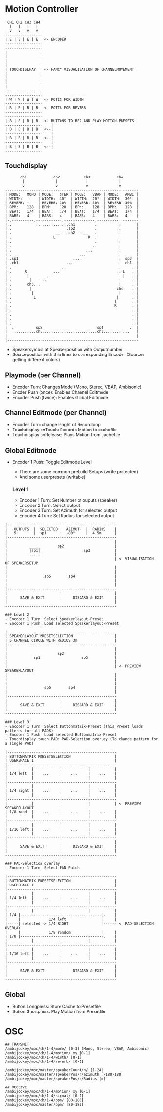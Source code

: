 # Motion Controller

```
 CH1 CH2 CH3 CH4
  |   |   |   |
  v   v   v   v
-----------------
| E | E | E | E | <- ENCODER
-----------------
-----------------
|               |
|               |
|               |
|               |
| TOUCHDISLPAY  | <- FANCY VISUALISATION OF CHANNELMOVEMENT
|               |
|               |
|               |
|               |
-----------------
-----------------
| W | W | W | W | <- POTIS FOR WIDTH
-----------------
| R | R | R | R | <- POTIS FOR REVERB
-----------------
-----------------
| B | B | B | B | <- BUTTONS TO REC AND PLAY MOTION-PRESETS
-----------------    |
| B | B | B | B | <--|
-----------------    |
| B | B | B | B | <--|
-----------------    |
| B | B | B | B | <--|
-----------------
```

## Touchdisplay
```
       ch1            ch2           ch3            ch4
        |              |             |              |
        v              v             v              v
-------------------------------------------------------------
| MODE:   MONO | MODE:   STER | MODE:   VBAP | MODE:   AMBI |
| WIDTH:  -    | WIDTH:  30°  | WIDTH:  20°  | WIDTH:  30°  |
| REVERB: -    | REVERB: 30%  | REVERB: 30%  | REVERB: 30%  |    
| BPM:    128  | BPM:    128  | BPM:    128  | BPM:    128  |
| BEAT:   1/4  | BEAT:   1/4  | BEAT:   1/4  | BEAT:   1/4  |
| BARS:   4    | BARS:   4    | BARS:   4    | BARS:   4    |    
|-.----------.------------.--------------.----------.--------
| .           .............|.ch1         .          .       |          
| .                         .sp2         .          .       |
| .                    __----ch2----__   .          .       |
| .                   L               R  .          .       |
| .                                      .          .       |
| .                                     ..          .       |
| .                                  ...            .       |
| .                               ...               .       |
| .sp1                         ...                  .  sp3  |
| -ch1                      ...                     .  ch1- |
| .                      ...                        .     . |
| .      R            ...                           . L   . |
| .       |        ...                              . |   . |
| .        |    ...                                 .|    . |
| .       ch3...                                    |     . |
| .        |                                       ch4    . |
| .         |                                       |     . |
| .          L                                     |      . |
| .                                               |       . |
| .                                               R       . |
| .                                                       . |
| .                                                       . |
| .                                                       . |
| .                                                       . |
|  .          sp5                         sp4            .  |
|   ..........ch1.........................ch1............   |
|                                                           |
|------------------------------------------------------------
```

- Speakersymbol at Speakerposition with Outputnumber
- Sourceposition with thin lines to corresponding Encoder (Sources getting different colors)

## Playmode (per Channel)
- Encoder Turn: Changes Mode (Mono, Stereo, VBAP, Ambisonic)
- Encder Push (once): Enables Channel Editmode
- Encoder Push (twice): Enables Global Editmode

## Channel Editmode (per Channel)
- Encoder Turn: change lenght of Recordloop
- Touchdisplay onTouch: Records Motion to cachefile
- Touchdisplay onRelease: Plays Motion from cachefile

## Global Editmode
- Encoder 1 Push: Toggle Editmode Level
    - There are some common prebuild Setups (write protected)
    - And some userpresets (writable)

    ### Level 1
    - Encoder 1 Turn: Set Number of ouputs (speaker)
    - Encoder 2 Turn: Select output
    - Encoder 3 Turn: Set Azimuth for selected output
    - Encoder 4 Turn: Set Radius for selected output

```
|--------------------------------------------------
|   OUTPUTS  |  SELECTED |  AZIMUTH  |  RADIUS    | 
|   5        |  sp1      |  -80°     |  4.5m      |
|--------------------------------------------------
|                                                 |
|          _____        sp2                       |
|          |sp1|                    sp3           |
|          -----                                  |
|                                                 | <- VISUALISATION OF SPEAKERSETUP
|                                                 |
|                                                 |  
|                 sp5        sp4                  |
|                                                 |
|                                                 |
|--------------------------------------------------
|                        |                        |
|      SAVE & EXIT       |     DISCARD & EXIT     |                                  
|                        |                        |
---------------------------------------------------

```
    ### Level 2
    - Encoder 1 Turn: Select Speakerlayout-Preset
    - Encoder 1 Push: Load selected Speakerlayout-Preset

```
|--------------------------------------------------
| SPEAKERLAYOUT PRESETSELECTION                   |  
| 5 CHANNEL CIRCLE WITH RADIUS 3m                 |
|--------------------------------------------------
|                                                 |
|                       sp2                       |
|            sp1                   sp3            |
|                                                 |
|                                                 | <- PREVIEW SPEAKERLAYOUT
|                                                 |
|                                                 |
|                                                 |
|                 sp5        sp4                  |
|                                                 |
|--------------------------------------------------
|                        |                        |
|      SAVE & EXIT       |     DISCARD & EXIT     |                                  
|                        |                        |
---------------------------------------------------
```

    ### Level 3
    - Encoder 1 Turn: Select Buttonmatrix-Preset (This Preset loads patterns for all PADS)
    - Encoder 1 Push: Load selected Buttonmatrix-Preset
    - Touchdisplay touch PAD: PAD-Selection overlay (To change pattern for a single PAD)

```
|--------------------------------------------------
| BUTTONMATRIX PRESETSELECTION                    |  
| USERSPACE 1                                     |
|--------------------------------------------------
|           |            |            |           |
| 1/4 left  |    ...     |    ...     |    ...    |
|           |            |            |           |
|--------------------------------------------------
|           |            |            |           |
| 1/4 right |    ...     |    ...     |    ...    |
|           |            |            |           |
|--------------------------------------------------
|           |            |            |           | <- PREVIEW SPEAKERLAYOUT
| 1/8 rand  |    ...     |    ...     |    ...    |
|           |            |            |           |
|--------------------------------------------------
|           |            |            |           |
| 1/16 left |    ...     |    ...     |    ...    |
|           |            |            |           |
|--------------------------------------------------
|                        |                        |
|      SAVE & EXIT       |     DISCARD & EXIT     |                                  
|                        |                        |
---------------------------------------------------
```

    ### PAD-Selection overlay 
    - Encoder 1 Turn: Select PAD-Patch

```
|--------------------------------------------------
| BUTTONMATRIX PRESETSELECTION                    |  
| USERSPACE 1                                     |
|--------------------------------------------------
|           |            |            |           |
| 1/4 left  |    ...     |    ...     |    ...    |
|           |            |            |           |
|--------------------------------------------------
|           |            |            |           |
| 1/4 |-------------------------------------|.    |
|     |             1/4 left                |     |
|-----| selected -> 1/4 RIGHT               |------ <- PAD-SELECTION OVERLAY
|     |             1/8 random              |     |                           
| 1/8 |--------------------------------------.    |
|           |            |            |           |
|--------------------------------------------------
|           |            |            |           |
| 1/16 left |    ...     |    ...     |    ...    |
|           |            |            |           |
|--------------------------------------------------
|                        |                        |
|      SAVE & EXIT       |     DISCARD & EXIT     |                                  
|                        |                        |
---------------------------------------------------
```

## Global
- Button Longpress: Store Cache to Presetfile
- Button Shortpress: Play Motion from Presetfile

# OSC
``` 
## TRANSMIT
/ambijockey/moc/ch/1-4/mode/ [0-3] (Mono, Stereo, VBAP, Ambisonic)
/ambijockey/moc/ch/1-4/motion/ xy [0-1]
/ambijockey/moc/ch/1-4/width/ [0-1]
/ambijockey/moc/ch/1-4/reverb/ [0-1]

/ambijockey/moc/master/speakerCount/n/ [1-24]
/ambijockey/moc/master/speakerPos/n/azimuth [-180-180]
/ambijockey/moc/master/speakerPos/n/Radius [m]

## RECEIVE
/ambijockey/moc/ch/1-4/motion/ xy [0-1]
/ambijockey/moc/ch/1-4/signal/ [0-1]
/ambijockey/moc/ch/1-4/bpm/ [80-180]
/ambijockey/moc/master/bpm/ [80-180]
```

